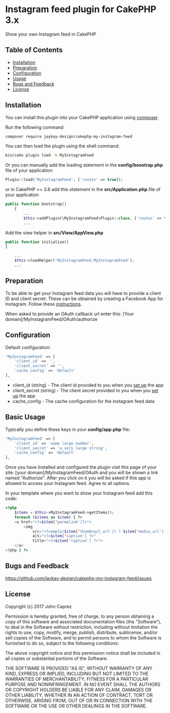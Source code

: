 # Instagram feed plugin for CakePHP 3.x

Show your own Instagram feed in CakePHP

## Table of Contents
* [Installation](#installation)
* [Preparation](#preparation)
* [Configuration](#configuration)
* [Usage](#basic-usage)
* [Bugs and Feedback](#bugs-and-feedback)
* [License](#license)

## Installation
You can install this plugin into your CakePHP application using [composer](http://getcomposer.org).

Run the following command
```sh
composer require jaykay-design/cakephp-my-instagram-feed
 ```
You can then load the plugin using the shell command:
```sh
bin/cake plugin load -b MyInstagramFeed
```
Or you can manually add the loading statement in the **config/boostrap.php** file of your application:

```php
Plugin::load('MyInstagramFeed', ['routes' => true]);
```
or in CakePHP >= 3.8 add this statement in the **src/Application.php** file of your application

```php
public function bootstrap()
    {
        ...
        $this->addPlugin(\MyInstagramFeed\Plugin::class, ['routes' => true]);
        ...
```

Add the view helper in **src/View/AppView.php**

```php
public function initialize()
{

    ...
    $this->loadHelper('MyInstagramFeed.MyInstagramFeed');    
    ...
```


## Preparation
To be able to get your Instagram feed data you will have to provide a client ID and client secret. These can be obtained by creating a Facebook App for Instagram. Follow these [instructions](https://developers.facebook.com/docs/instagram-basic-display-api/getting-started).

When asked to provide an OAuth callback url enter this: [Your domain]/MyInstagramFeed/OAuth/authorize

## Configuration
Default configuration:
```php
'MyInstagramFeed' => [
    'client_id' => '',
    'client_secret' => '',
    'cache_config' => 'default'
],
```

* client_id (string) - The client id provided to you when you [set up](#setup) the app
* client_secret (string) - The client secret provided to you when you [set up](#setup) the app
* cache_config - The cache configuration for the instagram feed data


## Basic Usage

Typically you define these keys in your **config/app.php** file:
```php
'MyInstagramFeed' => [
    'client_id' => 'some large number',
    'client_secret' => 'a very large string',
    'cache_config' => 'default'
],
```

Once you have Installed and configured the plugin visit this page of your site: [your domain]/MyInstagramFeed/OAuth and you will be shown a link named "Authorize". After you click on it you will be asked if this app is allowed to access your Instagram feed. Agree to all options.


In your template where you want to show your Instagram feed add this code:

```php
<?php 
    $items = $this->MyInstagramFeed->getItems();
    foreach ($items as $item) { ?>
    <a href="<?=$item['permalink']?>">
        <img 
            src="<?=empty($item['thumbnail_url']) ? $item['media_url'] : $item['thumbnail_url'] ?>" 
            alt="<?=$item['caption'] ?>" 
            title="<?=$item['caption'] ?>">
    </a>
<?php } ?>

```


## Bugs and Feedback
https://github.com/jaykay-design/cakephp-my-instagram-feed/issues


## License
Copyright (c) 2017 John Caprez

Permission is hereby granted, free of charge, to any person obtaining a copy
of this software and associated documentation files (the "Software"), to deal
in the Software without restriction, including without limitation the rights
to use, copy, modify, merge, publish, distribute, sublicense, and/or sell
copies of the Software, and to permit persons to whom the Software is
furnished to do so, subject to the following conditions:

The above copyright notice and this permission notice shall be included in all
copies or substantial portions of the Software.

THE SOFTWARE IS PROVIDED "AS IS", WITHOUT WARRANTY OF ANY KIND, EXPRESS OR
IMPLIED, INCLUDING BUT NOT LIMITED TO THE WARRANTIES OF MERCHANTABILITY,
FITNESS FOR A PARTICULAR PURPOSE AND NONINFRINGEMENT. IN NO EVENT SHALL THE
AUTHORS OR COPYRIGHT HOLDERS BE LIABLE FOR ANY CLAIM, DAMAGES OR OTHER
LIABILITY, WHETHER IN AN ACTION OF CONTRACT, TORT OR OTHERWISE, ARISING FROM,
OUT OF OR IN CONNECTION WITH THE SOFTWARE OR THE USE OR OTHER DEALINGS IN THE
SOFTWARE.
